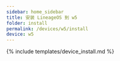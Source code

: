 ```yaml
---
sidebar: home_sidebar
title: 安装 LineageOS 到 w5
folder: install
permalink: /devices/w5/install
device: w5
---
```

{% include templates/device_install.md %}

